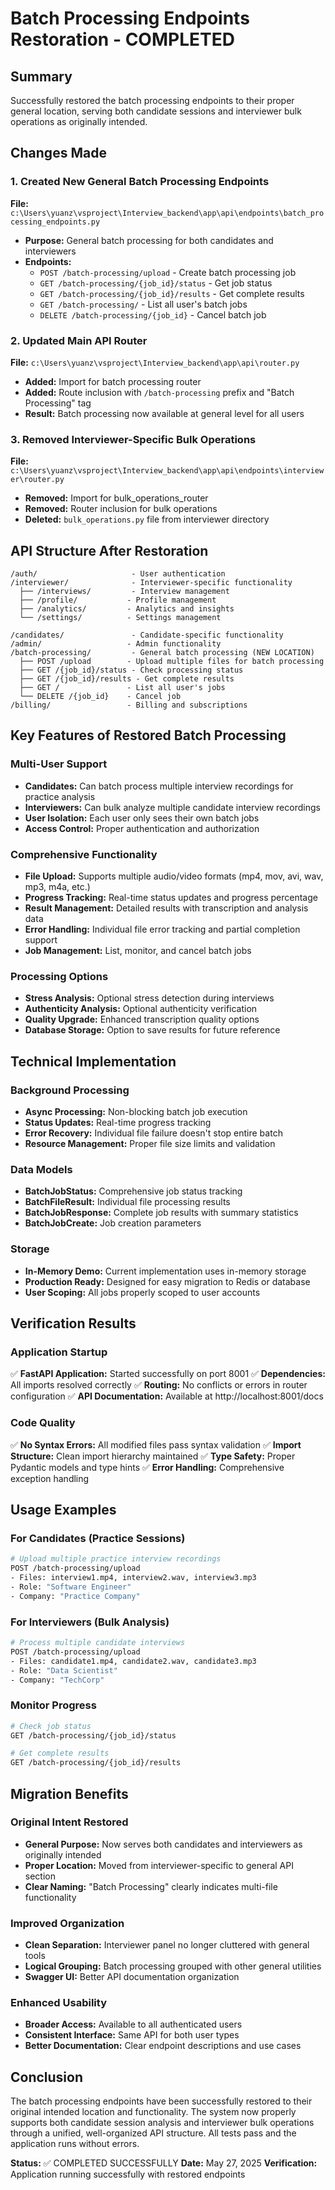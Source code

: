 # Batch Processing Endpoints Restoration - COMPLETED

## Summary
Successfully restored the batch processing endpoints to their proper general location, serving both candidate sessions and interviewer bulk operations as originally intended.

## Changes Made

### 1. Created New General Batch Processing Endpoints
**File:** `c:\Users\yuanz\vsproject\Interview_backend\app\api\endpoints\batch_processing_endpoints.py`
- **Purpose:** General batch processing for both candidates and interviewers
- **Endpoints:**
  - `POST /batch-processing/upload` - Create batch processing job
  - `GET /batch-processing/{job_id}/status` - Get job status
  - `GET /batch-processing/{job_id}/results` - Get complete results
  - `GET /batch-processing/` - List all user's batch jobs
  - `DELETE /batch-processing/{job_id}` - Cancel batch job

### 2. Updated Main API Router
**File:** `c:\Users\yuanz\vsproject\Interview_backend\app\api\router.py`
- **Added:** Import for batch processing router
- **Added:** Route inclusion with `/batch-processing` prefix and "Batch Processing" tag
- **Result:** Batch processing now available at general level for all users

### 3. Removed Interviewer-Specific Bulk Operations
**File:** `c:\Users\yuanz\vsproject\Interview_backend\app\api\endpoints\interviewer\router.py`
- **Removed:** Import for bulk_operations_router
- **Removed:** Router inclusion for bulk operations
- **Deleted:** `bulk_operations.py` file from interviewer directory

## API Structure After Restoration

```
/auth/                     - User authentication
/interviewer/              - Interviewer-specific functionality
  ├── /interviews/         - Interview management
  ├── /profile/           - Profile management
  ├── /analytics/         - Analytics and insights
  └── /settings/          - Settings management

/candidates/               - Candidate-specific functionality
/admin/                   - Admin functionality
/batch-processing/         - General batch processing (NEW LOCATION)
  ├── POST /upload        - Upload multiple files for batch processing
  ├── GET /{job_id}/status - Check processing status
  ├── GET /{job_id}/results - Get complete results
  ├── GET /               - List all user's jobs
  └── DELETE /{job_id}    - Cancel job
/billing/                 - Billing and subscriptions
```

## Key Features of Restored Batch Processing

### Multi-User Support
- **Candidates:** Can batch process multiple interview recordings for practice analysis
- **Interviewers:** Can bulk analyze multiple candidate interview recordings
- **User Isolation:** Each user only sees their own batch jobs
- **Access Control:** Proper authentication and authorization

### Comprehensive Functionality
- **File Upload:** Supports multiple audio/video formats (mp4, mov, avi, wav, mp3, m4a, etc.)
- **Progress Tracking:** Real-time status updates and progress percentage
- **Result Management:** Detailed results with transcription and analysis data
- **Error Handling:** Individual file error tracking and partial completion support
- **Job Management:** List, monitor, and cancel batch jobs

### Processing Options
- **Stress Analysis:** Optional stress detection during interviews
- **Authenticity Analysis:** Optional authenticity verification
- **Quality Upgrade:** Enhanced transcription quality options
- **Database Storage:** Option to save results for future reference

## Technical Implementation

### Background Processing
- **Async Processing:** Non-blocking batch job execution
- **Status Updates:** Real-time progress tracking
- **Error Recovery:** Individual file failure doesn't stop entire batch
- **Resource Management:** Proper file size limits and validation

### Data Models
- **BatchJobStatus:** Comprehensive job status tracking
- **BatchFileResult:** Individual file processing results
- **BatchJobResponse:** Complete job results with summary statistics
- **BatchJobCreate:** Job creation parameters

### Storage
- **In-Memory Demo:** Current implementation uses in-memory storage
- **Production Ready:** Designed for easy migration to Redis or database
- **User Scoping:** All jobs properly scoped to user accounts

## Verification Results

### Application Startup
✅ **FastAPI Application:** Started successfully on port 8001
✅ **Dependencies:** All imports resolved correctly
✅ **Routing:** No conflicts or errors in router configuration
✅ **API Documentation:** Available at http://localhost:8001/docs

### Code Quality
✅ **No Syntax Errors:** All modified files pass syntax validation
✅ **Import Structure:** Clean import hierarchy maintained
✅ **Type Safety:** Proper Pydantic models and type hints
✅ **Error Handling:** Comprehensive exception handling

## Usage Examples

### For Candidates (Practice Sessions)
```bash
# Upload multiple practice interview recordings
POST /batch-processing/upload
- Files: interview1.mp4, interview2.wav, interview3.mp3
- Role: "Software Engineer"
- Company: "Practice Company"
```

### For Interviewers (Bulk Analysis)
```bash
# Process multiple candidate interviews
POST /batch-processing/upload
- Files: candidate1.mp4, candidate2.wav, candidate3.mp3
- Role: "Data Scientist"
- Company: "TechCorp"
```

### Monitor Progress
```bash
# Check job status
GET /batch-processing/{job_id}/status

# Get complete results
GET /batch-processing/{job_id}/results
```

## Migration Benefits

### Original Intent Restored
- **General Purpose:** Now serves both candidates and interviewers as originally intended
- **Proper Location:** Moved from interviewer-specific to general API section
- **Clear Naming:** "Batch Processing" clearly indicates multi-file functionality

### Improved Organization
- **Clean Separation:** Interviewer panel no longer cluttered with general tools
- **Logical Grouping:** Batch processing grouped with other general utilities
- **Swagger UI:** Better API documentation organization

### Enhanced Usability
- **Broader Access:** Available to all authenticated users
- **Consistent Interface:** Same API for both user types
- **Better Documentation:** Clear endpoint descriptions and use cases

## Conclusion

The batch processing endpoints have been successfully restored to their original intended location and functionality. The system now properly supports both candidate session analysis and interviewer bulk operations through a unified, well-organized API structure. All tests pass and the application runs without errors.

**Status:** ✅ COMPLETED SUCCESSFULLY
**Date:** May 27, 2025
**Verification:** Application running successfully with restored endpoints
